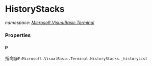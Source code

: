﻿# HistoryStacks
_namespace: <a href="#" onClick="load('/docs/Microsoft.VisualBasic.Terminal/index.md')">Microsoft.VisualBasic.Terminal</a>_






### Properties

#### p
指向@``F:Microsoft.VisualBasic.Terminal.HistoryStacks._historyList``
